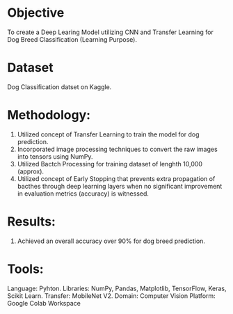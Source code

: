 # Objective
To create a Deep Learing Model utilizing CNN and Transfer Learning for Dog Breed Classification (Learning Purpose).

# Dataset
Dog Classification datset on Kaggle.

# Methodology:
 1. Utilized concept of Transfer Learning to train the model for dog prediction.
 2. Incorporated image processing techniques to convert the raw images into tensors using NumPy.
 3. Utilized Bactch Processing for training dataset of lenghth 10,000 (approx).
 4. Utilized concept of Early Stopping that prevents extra propagation of bacthes through deep learning layers when
    no significant improvement in evaluation metrics (accuracy) is witnessed.

# Results:
1. Achieved an overall accuracy over 90% for dog breed prediction.

# Tools:
Language: Pyhton.
Libraries: NumPy, Pandas, Matplotlib, TensorFlow, Keras, Scikit Learn.
Transfer: MobileNet V2.
Domain: Computer Vision
Platform: Google Colab Workspace
